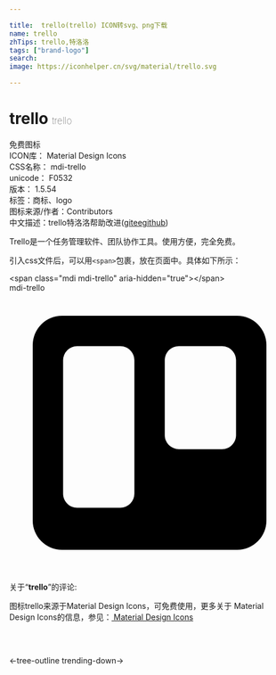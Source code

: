 ```yaml
---

title:  trello(trello) ICON转svg、png下载
name: trello
zhTips: trello,特洛洛
tags: ["brand-logo"]
search: 
image: https://iconhelper.cn/svg/material/trello.svg

---
```


# trello  <small style="font-size: 60%;font-weight: 100">trello</small>


<div class="detail-page">
<p>
<span><span class="badge-success badge">免费图标</span> </span>
<br/>
<span>
ICON库：
<span class="badge-secondary badge">Material Design Icons</span> 
</span>
<br/>
<span>
CSS名称：
<span class="badge-secondary badge">mdi-trello</span> 
</span>
<br/>
<span>
unicode：
<span class="badge-secondary badge">F0532</span> 
<copy-btn content='F0532' btn-title=""></copy-btn>
<copy-btn :content='String.fromCodePoint(parseInt("F0532", 16))' btn-title="复制U"></copy-btn>
</span>
<br/>
<span>
版本：
<span class="badge-secondary badge">1.5.54</span> 
</span><br/><span>标签：<span class="badge-light badge"><router-link to="/tags/brand-logo.html">商标、logo</router-link></span></span>
<br/>
<span>图标来源/作者：<span class="badge-light badge">Contributors</span></span> 
<br/>
<span class="zh-detail">中文描述：<span class="badge-primary badge">trello</span><span class="badge-primary badge">特洛洛</span><span class="help-link"><span>帮助改进</span>(<a href="https://gitee.com/liuwave/icon-helper/edit/master/json/material/trello.json" target="_blank" rel="noopener noreferrer">gitee</a><a href="https://github.com/liuwave/icon-helper/edit/master/json/material/trello.json" target="_blank" rel="noopener noreferrer">github</a></span>)</span><br/>
</p>
</div><div class="description description alert alert-light">Trello是一个任务管理软件、团队协作工具。使用方便，完全免费。</div>
<div class="alert alert-dark">
  <i class="mdi mdi-trello mdi-48px"></i>
  <i class="mdi mdi-trello mdi-36px"></i>
  <i class="mdi mdi-trello mdi-24px"></i>
  <i class="mdi mdi-trello mdi-18px"></i>
</div>
<div>
  <p>引入css文件后，可以用<code>&lt;span&gt;</code>包裹，放在页面中。具体如下所示：    
  </p>
  <div class="alert alert-primary" style="font-size: 14px">
    &lt;span class="mdi mdi-trello" aria-hidden="true"&gt;&lt;/span&gt;
    <copy-btn content='<span class="mdi mdi-trello" aria-hidden="true"></span>'></copy-btn>
  </div>
  <div class="alert alert-secondary">
    <i class="mdi mdi-trello"
    style="font-size: 24px"
    aria-hidden="true"></i> mdi-trello
    <copy-btn content="mdi-trello" btn-title="复制图标名称"></copy-btn>
  </div>
</div>
<div id="svg" class="svg-wrap">
<svg xmlns="http://www.w3.org/2000/svg" viewBox="0 0 24 24"><path d="M19.5,2H4.5A2.5,2.5 0 0,0 2,4.5V19.5A2.5,2.5 0 0,0 4.5,22H19.5A2.5,2.5 0 0,0 22,19.5V4.5A2.5,2.5 0 0,0 19.5,2M10.7,17.2A1.2,1.2 0 0,1 9.5,18.4H5.8C5.14,18.4 4.6,17.86 4.6,17.2V5.8A1.2,1.2 0 0,1 5.8,4.6H9.5C10.16,4.6 10.7,5.14 10.7,5.8V17.2M19.4,12.2C19.4,12.86 18.86,13.4 18.2,13.4H14.5C13.84,13.4 13.3,12.86 13.3,12.2V5.8C13.3,5.14 13.84,4.6 14.5,4.6H18.2C18.86,4.6 19.4,5.14 19.4,5.8V12.2Z" /></svg>
</div>
<detail full-name='mdi-trello'></detail>
<div class="icon-detail__container">
<p>关于“<b>trello</b>”的评论:</p>
</div>
<Vssue title="关于“trello”的评论" />    
<div><p>图标trello来源于Material Design Icons，可免费使用，更多关于 Material Design Icons的信息，参见：<a target="_blank" href="https://iconhelper.cn/material.html"> Material Design Icons</a>
</p></div>

<div style="padding:2rem 0 " class="page-nav"><p class="inner"><span class="prev">←<router-link to="/icon/tree-outline.html">tree-outline</router-link></span> <span class="next"><router-link to="/icon/trending-down.html">trending-down</router-link>→</span></p></div>

